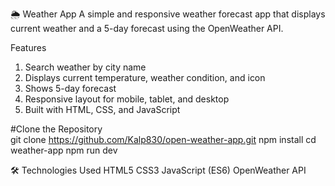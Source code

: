 🌦 Weather App
A simple and responsive weather forecast app that displays current weather and a 5-day forecast using the OpenWeather API.

Features
1. Search weather by city name
2. Displays current temperature, weather condition, and icon
3. Shows 5-day forecast
4. Responsive layout for mobile, tablet, and desktop
5. Built with HTML, CSS, and JavaScript

#Clone the Repository    
git clone https://github.com/Kalp830/open-weather-app.git
npm install
cd weather-app
npm run dev

🛠 Technologies Used
HTML5
CSS3
JavaScript (ES6)
OpenWeather API
